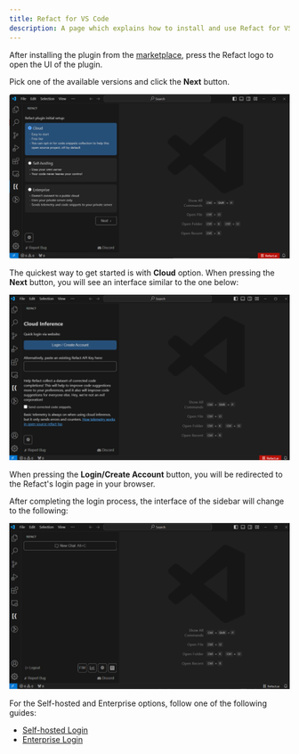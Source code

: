```yaml
---
title: Refact for VS Code
description: A page which explains how to install and use Refact for VS Code
---
```


After installing the plugin from the [marketplace](https://marketplace.visualstudio.com/items?itemName=smallcloud.codify), press the Refact logo to open the UI of the plugin.

Pick one of the available versions and click the **Next** button.

![Refact Login page](../../../assets/login_start.png)

The quickest way to get started is with **Cloud** option. When pressing the **Next** button, you will see an interface similar to the one below:

![Refact Cloud Login](../../../assets/refact_cloud_login.png)

When pressing the **Login/Create Account** button, you will be redirected to the Refact's login page in your browser.

After completing the login process, the interface of the sidebar will change to the following:

![Refact Sidebar](../../../assets/refact_loggedin.png)

For the Self-hosted and Enterprise options, follow one of the following guides:

- [Self-hosted Login](https://docs.refact.ai/guides/version-specific/self-hosted/#custom-inference-setup)
- [Enterprise Login](https://docs.refact.ai/guides/version-specific/enterprise/#setting-up-the-plugins)